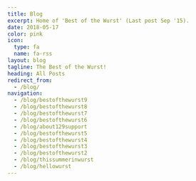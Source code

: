 ```yaml
---
title: Blog
excerpt: Home of 'Best of the Wurst' (Last post Sep '15).
date: 2018-05-17
color: pink
icon:
  type: fa
  name: fa-rss
layout: blog
tagline: The Best of the Wurst!
heading: All Posts
redirect_from:
  - /blog/
navigation:
  - /blog/bestofthewurst9
  - /blog/bestofthewurst8
  - /blog/bestofthewurst7
  - /blog/bestofthewurst6
  - /blog/about129support
  - /blog/bestofthewurst5
  - /blog/bestofthewurst4
  - /blog/bestofthewurst3
  - /blog/bestofthewurst2
  - /blog/thissummerinwurst
  - /blog/hellowurst
---
```

